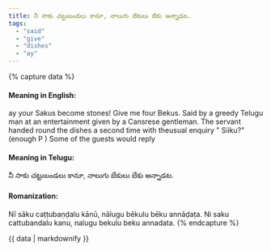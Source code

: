 ```yaml
---
title: నీ సాకు చట్టుబండలు కానూ, నాలుగు బేకులు బేకు అన్నాడట.
tags:
  - "said"
  - "give"
  - "dishes"
  - "ay"
---
```


{% capture data %}
#### Meaning in English:
ay your Sakus become stones! Give me four Bekus.
Said by a greedy Telugu man at an entertainment given by a Cansrese gentleman. The servant handed round the dishes a second time with theusual enquiry " Siiku?" (enough P ) Some of the guests would reply

#### Meaning in Telugu:
నీ సాకు చట్టుబండలు కానూ, నాలుగు బేకులు బేకు అన్నాడట.

#### Romanization:
Nī sāku caṭṭubaṇḍalu kānū, nālugu bēkulu bēku annāḍaṭa.
Ni saku cattubandalu kanu, nalugu bekulu beku annadata.
{% endcapture %}

{{ data | markdownify }}

